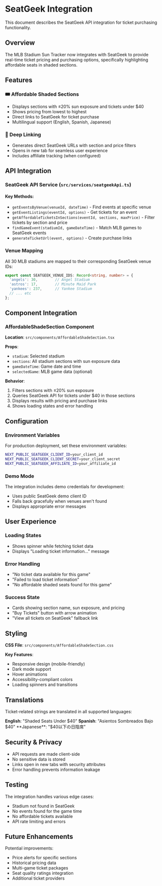 # SeatGeek Integration

This document describes the SeatGeek API integration for ticket purchasing functionality.

## Overview

The MLB Stadium Sun Tracker now integrates with SeatGeek to provide real-time ticket pricing and purchasing options, specifically highlighting affordable seats in shaded sections.

## Features

### 🎟️ Affordable Shaded Sections
- Displays sections with ≤20% sun exposure and tickets under $40
- Shows pricing from lowest to highest
- Direct links to SeatGeek for ticket purchase
- Multilingual support (English, Spanish, Japanese)

### 🔗 Deep Linking
- Generates direct SeatGeek URLs with section and price filters
- Opens in new tab for seamless user experience
- Includes affiliate tracking (when configured)

## API Integration

### SeatGeek API Service (`src/services/seatgeekApi.ts`)

#### Key Methods:
- `getEventsByVenue(venueId, dateTime)` - Find events at specific venue
- `getEventListings(eventId, options)` - Get tickets for an event
- `getAffordableTicketsInSections(eventId, sections, maxPrice)` - Filter tickets by section and price
- `findGameEvent(stadiumId, gameDateTime)` - Match MLB games to SeatGeek events
- `generateTicketUrl(event, options)` - Create purchase links

### Venue Mapping

All 30 MLB stadiums are mapped to their corresponding SeatGeek venue IDs:

```typescript
export const SEATGEEK_VENUE_IDS: Record<string, number> = {
  'angels': 30,        // Angel Stadium
  'astros': 17,        // Minute Maid Park
  'yankees': 237,      // Yankee Stadium
  // ... etc
};
```

## Component Integration

### AffordableShadeSection Component

**Location**: `src/components/AffordableShadeSection.tsx`

**Props**:
- `stadium`: Selected stadium
- `sections`: All stadium sections with sun exposure data
- `gameDateTime`: Game date and time
- `selectedGame`: MLB game data (optional)

**Behavior**:
1. Filters sections with ≤20% sun exposure
2. Queries SeatGeek API for tickets under $40 in those sections
3. Displays results with pricing and purchase links
4. Shows loading states and error handling

## Configuration

### Environment Variables

For production deployment, set these environment variables:

```bash
NEXT_PUBLIC_SEATGEEK_CLIENT_ID=your_client_id
NEXT_PUBLIC_SEATGEEK_CLIENT_SECRET=your_client_secret
NEXT_PUBLIC_SEATGEEK_AFFILIATE_ID=your_affiliate_id
```

### Demo Mode

The integration includes demo credentials for development:
- Uses public SeatGeek demo client ID
- Falls back gracefully when venues aren't found
- Displays appropriate error messages

## User Experience

### Loading States
- Shows spinner while fetching ticket data
- Displays "Loading ticket information..." message

### Error Handling
- "No ticket data available for this game"
- "Failed to load ticket information"
- "No affordable shaded seats found for this game"

### Success State
- Cards showing section name, sun exposure, and pricing
- "Buy Tickets" button with arrow animation
- "View all tickets on SeatGeek" fallback link

## Styling

**CSS File**: `src/components/AffordableShadeSection.css`

**Key Features**:
- Responsive design (mobile-friendly)
- Dark mode support
- Hover animations
- Accessibility-compliant colors
- Loading spinners and transitions

## Translations

Ticket-related strings are translated in all supported languages:

**English**: "Shaded Seats Under $40"
**Spanish**: "Asientos Sombreados Bajo $40"
**Japanese**: "$40以下の日陰席"

## Security & Privacy

- API requests are made client-side
- No sensitive data is stored
- Links open in new tabs with security attributes
- Error handling prevents information leakage

## Testing

The integration handles various edge cases:
- Stadium not found in SeatGeek
- No events found for the game time
- No affordable tickets available
- API rate limiting and errors

## Future Enhancements

Potential improvements:
- Price alerts for specific sections
- Historical pricing data
- Multi-game ticket packages
- Seat quality ratings integration
- Additional ticket providers